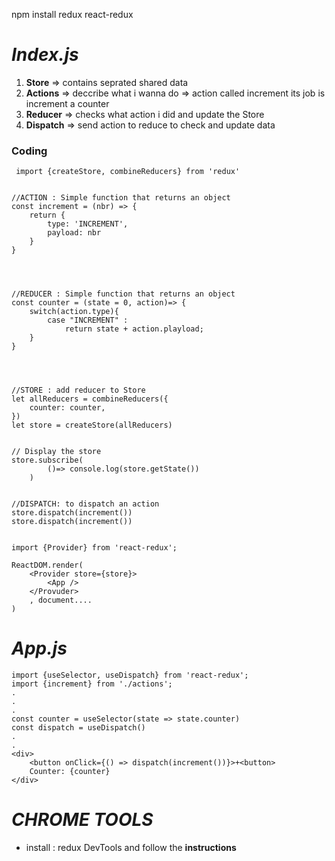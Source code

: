 

npm install redux react-redux

# *Index.js*

 1. **Store** => contains seprated shared data 
 2. **Actions** => deccribe what i wanna do => action called increment its job is increment a counter
 3. **Reducer** => checks what action i did and update the Store
 4. **Dispatch** => send action to reduce to check and update data

### Coding

     import {createStore, combineReducers} from 'redux'


    //ACTION : Simple function that returns an object
    const increment = (nbr) => {
        return {
            type: 'INCREMENT',
            payload: nbr
        }
    }




    //REDUCER : Simple function that returns an object
    const counter = (state = 0, action)=> {
        switch(action.type){
            case "INCREMENT" : 
                return state + action.playload;
        }
    }




    //STORE : add reducer to Store
    let allReducers = combineReducers({
        counter: counter,
    })
    let store = createStore(allReducers)


    // Display the store
    store.subscribe(
            ()=> console.log(store.getState())
        )
    

    //DISPATCH: to dispatch an action
    store.dispatch(increment())
    store.dispatch(increment())


    import {Provider} from 'react-redux';

    ReactDOM.render(
        <Provider store={store}>
            <App />
        </Provuder>
        , document....
    )



# *App.js*

    import {useSelector, useDispatch} from 'react-redux';
    import {increment} from './actions';
    .
    .
    .
    const counter = useSelector(state => state.counter)
    const dispatch = useDispatch()
    .
    .
    <div>
        <button onClick={() => dispatch(increment())}>+<button>
        Counter: {counter}
    </div>

    


# *CHROME TOOLS*

 - install : redux DevTools and follow the **instructions**

